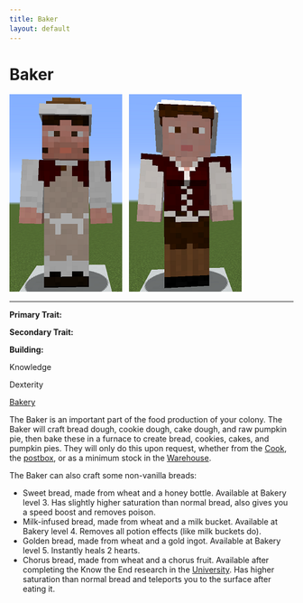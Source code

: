 ```yaml
---
title: Baker
layout: default
---
```

# Baker

<div class="infobox box text-center">
<img src="../../assets/images/workers/baker_m.png" alt="Baker Male" />&nbsp;&nbsp;&nbsp;<img src="../../assets/images/workers/baker_f.png" alt="Baker Female" />
<hr />
  <div class="row section-text text-left">
    <div class="col">
      <p><strong>Primary Trait:</strong></p>
      <p><strong>Secondary Trait:</strong></p>
      <p><strong>Building:</strong></p>
    </div>
    <div class="col">
      <p class="traitp">Knowledge</p>
      <p class="traits">Dexterity</p>
      <p><a href="../buildings/bakery">Bakery</a></p>
    </div>
  </div>
</div>

The Baker is an important part of the food production of your colony. The Baker will craft bread dough, cookie dough, cake dough, and raw pumpkin pie, then bake these in a furnace to create bread, cookies, cakes, and pumpkin pies. They will only do this upon request, whether from the [Cook](../../source/workers/cook), the [postbox](../../source/items/postbox), or as a minimum stock in the [Warehouse](../../source/buildings/warehouse).

The Baker can also craft some non-vanilla breads:

- Sweet bread, made from wheat and a honey bottle. Available at Bakery level 3. Has slightly higher saturation than normal bread, also gives you a speed boost and removes poison.
- Milk-infused bread, made from wheat and a milk bucket. Available at Bakery level 4. Removes all potion effects (like milk buckets do).
- Golden bread, made from wheat and a gold ingot. Available at Bakery level 5. Instantly heals 2 hearts.
- Chorus bread, made from wheat and a chorus fruit. Available after completing the Know the End research in the [University](../../source/buildings/university). Has higher saturation than normal bread and teleports you to the surface after eating it.
